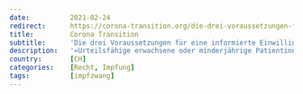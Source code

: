```yaml
---
date:          2021-02-24
redirect:      https://corona-transition.org/die-drei-voraussetzungen-fur-eine-informierte-einwilligung-zu-einer-impfung
title:         Corona Transition
subtitle:      'Die drei Voraussetzungen für eine informierte Einwilligung zu einer Impfung'
description:   '«Urteilsfähige erwachsene oder minderjährige Patientinnen und Patienten müssen einer Behandlung frei und nach umfassender Aufklärung zustimmen. Sie (...)'
country:       [CH]
categories:    [Recht, Impfung]
tags:          [impfzwang]
---
```

